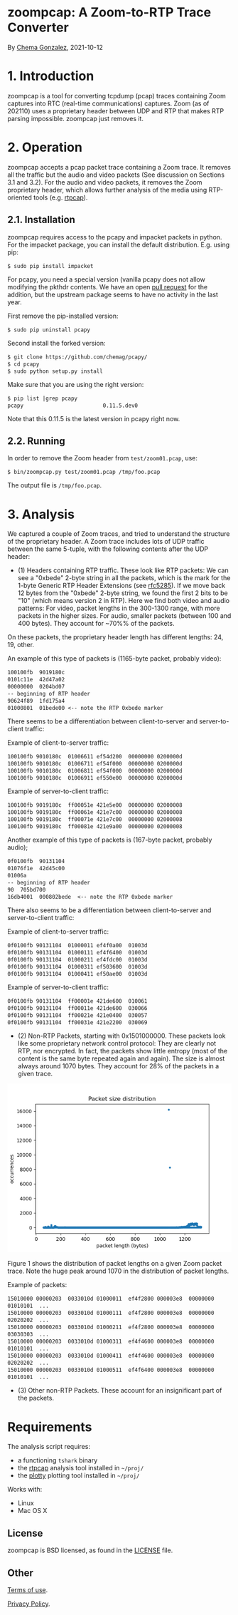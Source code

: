 # zoompcap: A Zoom-to-RTP Trace Converter

By [Chema Gonzalez](https://github.com/chemag), 2021-10-12


# 1. Introduction
zoompcap is a tool for converting tcpdump (pcap) traces containing Zoom captures into RTC (real-time communications) captures. Zoom (as of 202110) uses a proprietary header between UDP and RTP that makes RTP parsing impossible. zoompcap just removes it.


# 2. Operation

zoompcap accepts a pcap packet trace containing a Zoom trace. It removes all the traffic but the audio and video packets (See discussion on Sections 3.1 and 3.2). For the audio and video packets, it removes the Zoom proprietary header, which allows further analysis of the media using RTP-oriented tools (e.g. [rtpcap](https://github.com/chemag/rtpcap)).


## 2.1. Installation

zoompcap requires access to the pcapy and impacket packets in python. For the impacket package, you can install the default distribution. E.g. using pip:

```
$ sudo pip install impacket
```

For pcapy, you need a special version (vanilla pcapy does not allow modifying the pkthdr contents. We have an open [pull request](https://github.com/helpsystems/pcapy/pull/65) for the addition, but the upstream package seems to have no activity in the last year.

First remove the pip-installed version:

```
$ sudo pip uninstall pcapy
```

Second install the forked version:

```
$ git clone https://github.com/chemag/pcapy/
$ cd pcapy
$ sudo python setup.py install
```

Make sure that you are using the right version:

```
$ pip list |grep pcapy
pcapy                         0.11.5.dev0
```

Note that this 0.11.5 is the latest version in pcapy right now.


## 2.2. Running

In order to remove the Zoom header from `test/zoom01.pcap`, use:

```
$ bin/zoompcap.py test/zoom01.pcap /tmp/foo.pcap
```

The output file is `/tmp/foo.pcap`.


# 3. Analysis
We captured a couple of Zoom traces, and tried to understand the structure of the proprietary header. A Zoom trace includes lots of UDP traffic between the same 5-tuple, with the following contents after the UDP header:

* (1) Headers containing RTP traffic. These look like RTP packets: We can see a "0xbede" 2-byte string in all the packets, which is the mark for the 1-byte Generic RTP Header Extensions (see [rfc5285](https://datatracker.ietf.org/doc/html/rfc5285)). If we move back 12 bytes from the "0xbede" 2-byte string, we found the first 2 bits to be "10" (which means version 2 in RTP). Here we find both video and audio patterns: For video, packet lengths in the 300-1300 range, with more packets in the higher sizes. For audio, smaller packets (between 100 and 400 bytes). They account for ~70%% of the packets.

On these packets, the proprietary header length has different lengths: 24, 19, other.

An example of this type of packets is (1165-byte packet, probably video):

```
100100fb  9019180c
0101c11e  42d47a02
00000000  0204bd07
-- beginning of RTP header
90624f89  1fd175a4
01000801  01bede00 <-- note the RTP 0xbede marker
```

There seems to be a differentiation between client-to-server and server-to-client traffic:

Example of client-to-server traffic:

```
100100fb 9010180c  01006611 ef54d200  00000000 0200000d
100100fb 9010180c  01006711 ef54f000  00000000 0200000d
100100fb 9010180c  01006811 ef54f000  00000000 0200000d
100100fb 9010180c  01006911 ef550e00  00000000 0200000d
```

Example of server-to-client traffic:
```
100100fb 9019180c  ff00051e 421e5e00  00000000 02000008
100100fb 9019180c  ff00061e 421e7c00  00000000 02000008
100100fb 9019180c  ff00071e 421e7c00  00000000 02000008
100100fb 9019180c  ff00081e 421e9a00  00000000 02000008
```

Another example of this type of packets is (167-byte packet, probably audio);

```
0f0100fb  90131104
01076f1e  42d45c00
01006a
-- beginning of RTP header
90  705bd700
16db4001  000802bede  <-- note the RTP 0xbede marker
```

There also seems to be a differentiation between client-to-server and server-to-client traffic:

Example of client-to-server traffic:

```
0f0100fb 90131104  01000011 ef4f0a00  01003d
0f0100fb 90131104  01000111 ef4f6400  01003d
0f0100fb 90131104  01000211 ef4fdc00  01003d
0f0100fb 90131104  01000311 ef503600  01003d
0f0100fb 90131104  01000411 ef50ae00  01003d
```

Example of server-to-client traffic:
```
0f0100fb 90131104  ff00001e 421de600  010061
0f0100fb 90131104  ff00011e 421de600  030066
0f0100fb 90131104  ff00021e 421e0400  030057
0f0100fb 90131104  ff00031e 421e2200  030069
```

* (2) Non-RTP Packets, starting with 0x1501000000. These packets look like some proprietary network control protocol: They are clearly not RTP, nor encrypted. In fact, the packets show little entropy (most of the content is the same byte repeated again and again). The size is almost always around 1070 bytes. They account for 28% of the packets in a given trace.

![Packet Length Distribution](analysis/atlas.zoom.pcap.packets.csv.distribution.png)

Figure 1 shows the distribution of packet lengths on a given Zoom packet trace. Note the huge peak around 1070 in the distribution of packet lengths.


Example of packets:
```
15010000 00000203  0033010d 01000011  ef4f2800 000003e8  00000000 01010101  ...
15010000 00000203  0033010d 01000111  ef4f2800 000003e8  00000000 02020202  ...
15010000 00000203  0033010d 01000211  ef4f2800 000003e8  00000000 03030303  ...
15010000 00000203  0033010d 01000311  ef4f4600 000003e8  00000000 01010101  ...
15010000 00000203  0033010d 01000411  ef4f4600 000003e8  00000000 02020202  ...
15010000 00000203  0033010d 01000511  ef4f6400 000003e8  00000000 01010101  ...
```


* (3) Other non-RTP Packets. These account for an insignificant part of the packets.


# Requirements
The analysis script requires:
* a functioning `tshark` binary
* the [rtpcap](https://github.com/chemag/rtpcap) analysis tool installed in `~/proj/`
* the [plotty](https://github.com/chemag/plotty) plotting tool installed in `~/proj/`

Works with:
* Linux
* Mac OS X


## License
zoompcap is BSD licensed, as found in the [LICENSE](LICENSE) file.


## Other

[Terms of use](https://opensource.facebook.com/legal/terms).

[Privacy Policy](https://opensource.facebook.com/legal/privacy).

